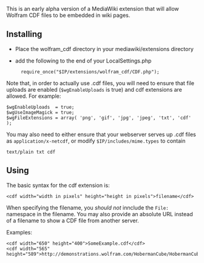 This is an early alpha version of a MediaWiki extension that will allow Wolfram CDF files to be embedded in wiki pages.

Installing
----------

- Place the wolfram_cdf directory in your mediawiki/extensions directory
- add the following to the end of your LocalSettings.php

        require_once("$IP/extensions/wolfram_cdf/CDF.php");

Note that, in order to actually use .cdf files, you will need to ensure that file uploads are enabled (`$wgEnableUploads` is true) and cdf extensions are allowed. For example:

    $wgEnableUploads  = true;
    $wgUseImageMagick = true;
    $wgFileExtensions = array( 'png', 'gif', 'jpg', 'jpeg', 'txt', 'cdf' );

You may also need to either ensure that your webserver serves up .cdf files as `application/x-netcdf`, or modify `$IP/includes/mime.types` to contain

    text/plain txt cdf

Using
-----

The basic syntax for the cdf extension is:

    <cdf width="width in pixels" height="height in pixels">filename</cdf>

When specifying the filename, you *should not* innclude the `File:` namespace in the filename. You may also provide an absolute URL instead of a filename to show a CDF file from another server.

Examples:

    <cdf width="650" height="400">SomeExample.cdf</cdf>
    <cdf width="565" height="589">http://demonstrations.wolfram.com/HobermanCube/HobermanCube.cdf</cdf>

